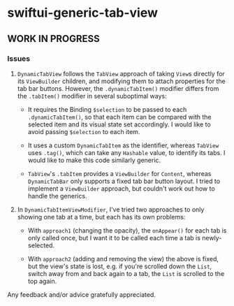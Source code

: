 # swiftui-generic-tab-view
## WORK IN PROGRESS

### Issues

1. `DynamicTabView` follows the `TabView` approach of taking `View`s directly for its `ViewBuilder` children, and modifying them to attach properties for the tab bar buttons. However, the `.dynamicTabItem()` modifier differs from the `.tabItem()` modifier in several suboptimal ways:

    - It requires the Binding `$selection` to be passed to each `.dynamicTabItem()`, so that each item can be compared with the selected item and its visual state set accordingly. I would like to avoid passing `$selection` to each item.

    - It uses a custom `DynamicTabItem` as the identifier, whereas `TabView` uses `.tag()`, which can take any `Hashable` value, to identify its tabs. I would like to make this code similarly generic.

    - `TabView`'s `.tabItem` provides a `ViewBuilder` for `Content`, whereas `DynamicTabBar` only supports a fixed tab bar button layout. I tried to implement a `ViewBuilder` approach, but couldn't work out how to handle the generics.

2. In `DynamicTabItemViewModifier`, I've tried two approaches to only showing one tab at a time, but each has its own problems:

    - With `approach1` (changing the opacity), the `onAppear()` for each tab is only called once, but I want it to be called each time a tab is newly-selected.

    - With `approach2` (adding and removing the view) the above is fixed, but the view's state is lost, e.g. if you're scrolled down the `List`, switch away from and back again to a tab, the `List` is scrolled to the top again.

Any feedback and/or advice gratefully appreciated.
